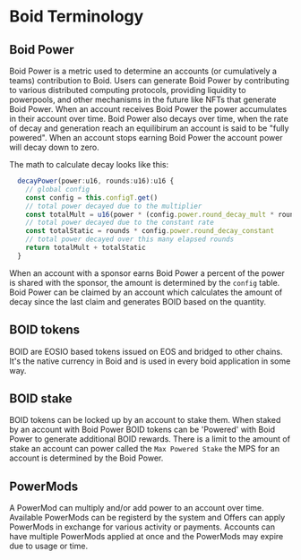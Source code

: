 # Boid Terminology

## Boid Power
Boid Power is a metric used to determine an accounts (or cumulatively a teams) contribution to Boid. Users can generate Boid Power by contributing to various distributed computing protocols, providing liquidity to powerpools, and other mechanisms in the future like NFTs that generate Boid Power. When an account receives Boid Power the power accumulates in their account over time. Boid Power also decays over time, when the rate of decay and generation reach an equilibirum an account is said to be "fully powered". When an account stops earning Boid Power the account power will decay down to zero.

The math to calculate decay looks like this:
```ts
  decayPower(power:u16, rounds:u16):u16 {
    // global config
    const config = this.configT.get()
    // total power decayed due to the multiplier
    const totalMult = u16(power * (config.power.round_decay_mult * rounds))
    // total power decayed due to the constant rate
    const totalStatic = rounds * config.power.round_decay_constant
    // total power decayed over this many elapsed rounds
    return totalMult + totalStatic
  }
```
When an account with a sponsor earns Boid Power a percent of the power is shared with the sponsor, the amount is determined by the `config` table. Boid Power can  be claimed by an account which calculates the amount of decay since the last claim and generates BOID based on the quantity.


## BOID tokens
BOID are EOSIO based tokens issued on EOS and bridged to other chains. It's the native currency in Boid and is used in every boid application in some way.

## BOID stake
BOID tokens can be locked up by an account to stake them. When staked by an account with Boid Power BOID tokens can be 'Powered' with Boid Power to generate additional BOID rewards. There is a limit to the amount of stake an account can power called the `Max Powered Stake` the MPS for an account is determined by the Boid Power.

## PowerMods
A PowerMod can multiply and/or add power to an account over time. Available PowerMods can be registerd by the system and Offers can apply PowerMods in exchange for various activity or payments. Accounts can have multiple PowerMods applied at once and the PowerMods may expire due to usage or time.
